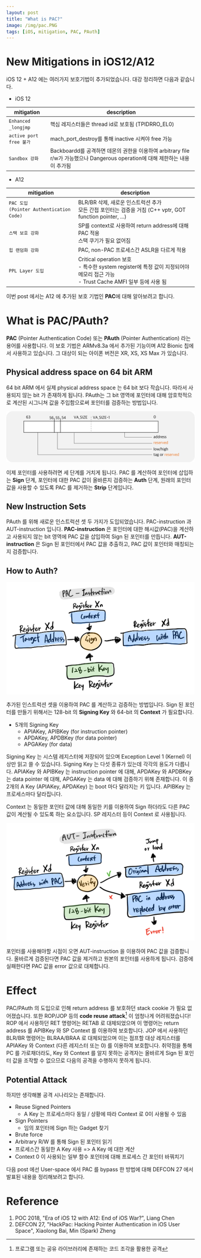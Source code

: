 ```yaml
---
layout: post
title: "What is PAC?"
image: /img/pac.PNG
tags: [iOS, mitigation, PAC, PAuth]
---
```


# New Mitigations in iOS12/A12

iOS 12 + A12 에는 여러가지 보호기법이 추가되었습니다. 대강 정리하면 다음과 같습니다.

- iOS 12

|mitigation|description|
|-|-|
|`Enhanced _longjmp`|핵심 레지스터들은 thread id로 보호됨 (TPIDRRO_EL0)|
|`active port free 불가`|mach_port_destroy를 통해 inactive 시켜야 free 가능|
|`Sandbox 강화`|Backboardd를 공격하면 데몬의 권한을 이용하여 arbitrary file r/w가 가능했으나 Dangerous operation에 대해 제한하는 내용이 추가됨|

- A12

|mitigation|description|
|-|-|
|`PAC 도입`<br>`(Pointer Authentication Code)`|BLR/BR 삭제, 새로운 인스트럭션 추가<br>모든 간접 포인터는 검증을 거침 (C++ vptr, GOT function pointer, ...)|
|`스택 보호 강화`|SP를 context로 사용하여 return address에 대해 PAC 적용<br>스택 쿠기가 필요 없어짐|
|`힙 랜덤화 강화`|PAC, non-PAC 프로세스간 ASLR을 다르게 적용|
|`PPL Layer 도입`|Critical operation 보호<br>- 특수한 system register에 특정 값이 지정되어야 메모리 접근 가능<br>- Trust Cache AMFI 일부 등에 사용 됨|

이번 post 에서는 A12 에 추가된 보호 기법인 **PAC**에 대해 알아보려고 합니다.

# What is PAC/PAuth?

**PAC** (Pointer Authentication Code) 또는 **PAuth** (Pointer Authentication) 라는 용어를 사용합니다. 이 보호 기법은 ARMv8.3a 에서 추가된 기능이며 A12 Bionic 칩에서 사용하고 있습니다. 그 대상이 되는 아이폰 버전은 XR, XS, XS Max 가 있습니다.

## Physical address space on 64 bit ARM

64 bit ARM 에서 실제 physical address space 는 64 bit 보다 작습니다. 따라서 사용되지 않는 bit 가 존재하게 됩니다. PAuth는 그 bit 영역에 포인터에 대해 암호학적으로 계산된 시그니쳐 값을 주입함으로써 포인터를 검증하는 방법입니다.

![reserved_bits](/img/pac_00.png)  

이제 포인터를 사용하려면 세 단계를 거치게 됩니다. PAC 를 계산하여 포인터에 삽입하는 **Sign** 단계, 포인터에 대한 PAC 값이 올바른지 검증하는 **Auth** 단계, 원래의 포인터 값을 사용할 수 있도록 PAC 를 제거하는 **Strip** 단계입니다.

## New Instruction Sets

PAuth 를 위해 새로운 인스트럭션 셋 두 가지가 도입되었습니다. PAC-instruction 과 AUT-instruction 입니다. **PAC-instruction** 은 포인터에 대한 해시값(PAC)을 계산하고 사용되지 않는 bit 영역에 PAC 값을 삽입하여 Sign 된 포인터를 만듭니다. **AUT-instruction** 은 Sign 된 포인터에서 PAC 값을 추출하고, PAC 값이 포인터와 매칭되는지 검증합니다.

## How to Auth?

![PAC-instruction](/img/pac_01.png) 

추가된 인스트럭션 셋을 이용하여 PAC 를 계산하고 검증하는 방법입니다. Sign 된 포인터를 만들기 위해서는 128-bit 의 **Signing Key** 와 64-bit 의 **Context** 가 필요합니다.  

* 5개의 Signing Key
    * APIAKey, APIBKey (for instruction pointer)
	* APDAKey, APDBKey (for data pointer)
	* APGAKey (for data)

Signing Key 는 시스템 레지스터에 저장되어 있으며 Exception Level 1 (Kernel) 이상만 읽고 쓸 수 있습니다. Signing Key 는 다섯 종류가 있는데 각각의 용도가 다릅니다. APIAKey 와 APIBKey 는 instruction pointer 에 대해, APDAKey 와 APDBKey 는 data pointer 에 대해, APGAKey 는 data 에 대해 검증하기 위해 존재합니다. 이 중 2개의 A Key (APIAKey, APDAKey) 는 boot 마다 달라지는 키 입니다. APIBKey 는 프로세스마다 달라집니다.  

Context 는 동일한 포인터 값에 대해 동일한 키를 이용하여 Sign 하더라도 다른 PAC 값이 계산될 수 있도록 하는 요소입니다. SP 레지스터 등이 Context 로 사용됩니다.  

![AUT-instruction](/img/pac_02.png)  

포인터를 사용해야할 시점이 오면 AUT-instruction 을 이용하여 PAC 값을 검증합니다. 올바르게 검증된다면 PAC 값을 제거하고 원본의 포인터를 사용하게 됩니다. 검증에 실패한다면 PAC 값을 error 값으로 대체합니다.  

# Effect

PAC/PAuth 의 도입으로 인해 return address 를 보호하던 stack cookie 가 필요 없어졌습니다. 또한 ROP/JOP 등의 **code reuse attack**[^cra] 이 엄청나게 어려워졌습니다! ROP 에서 사용하던 RET 명령어는 RETAB 로 대체되었으며 이 명령어는 return address 를 APIBKey 와 SP Context 를 이용하여 보호합니다. JOP 에서 사용하던 BLR/BR 명령어는 BLRAA/BRAA 로 대체되었으며 이는 점프할 대상 레지스터를 APIAKey 와 Context (다른 레지스터 또는 0) 를 이용하여 보호합니다. 취약점을 통해 PC 를 가로채더라도, Key 와 Context 를 알지 못하는 공격자는 올바르게 Sign 된 포인터 값을 조작할 수 없으므로 다음의 공격을 수행하지 못하게 됩니다. 

## Potential Attack

하지만 생각해볼 공격 시나리오는 존재합니다.  

* Reuse Signed Pointers
    * A Key 는 프로세스마다 동일 / 상황에 따라 Context 로 0이 사용될 수 있음
* Sign Pointers
    * 임의 포인터에 Sign 하는 Gadget 찾기
* Brute force
* Arbitrary R/W 를 통해 Sign 된 포인터 읽기
* 프로세스간 동일한 A Key 사용 => A Key 에 대한 계산
* Context 0 이 사용되는 일부 함수 포인터에 대해 프로세스 간 포인터 바꿔치기

다음 post 에선 User-space 에서 PAC 를 bypass 한 방법에 대해 DEFCON 27 에서 발표된 내용을 정리해보려고 합니다.

# Reference

1. POC 2018, "Era of iOS 12 with A12: End of iOS War?", Liang Chen
2. DEFCON 27, "HackPac: Hacking Pointer Authentication in iOS User Space", Xiaolong Bai, Min (Spark) Zheng


[^cra]: 프로그램 또는 공유 라이브러리에 존재하는 코드 조각을 활용한 공격